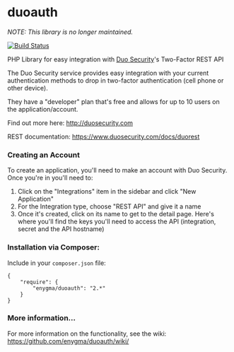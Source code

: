 duoauth
=======

*NOTE: This library is no longer maintained.*

[![Build Status](https://secure.travis-ci.org/enygma/duoauth.png?branch=master)](http://travis-ci.org/enygma/duoauth)

PHP Library for easy integration with [Duo Security](http://duosecurity.com)'s Two-Factor REST API

The Duo Security service provides easy integration with your current authentication methods
to drop in two-factor authentication (cell phone or other device).

They have a "developer" plan that's free and allows for up to 10 users on the application/account.

Find out more here: http://duosecurity.com

REST documentation: https://www.duosecurity.com/docs/duorest

### Creating an Account

To create an application, you'll need to make an account with Duo Security. Once you're in
you'll need to:

1. Click on the "Integrations" item in the sidebar and click "New Application"
2. For the Integration type, choose "REST API" and give it a name
3. Once it's created, click on its name to get to the detail page. Here's where you'll find the keys
   you'll need to access the API (integration, secret and the API hostname)

### Installation via Composer:

Include in your `composer.json` file:

```
{
    "require": {
        "enygma/duoauth": "2.*"
    }
}
```

### More information...

For more information on the functionality, see the wiki: https://github.com/enygma/duoauth/wiki/
